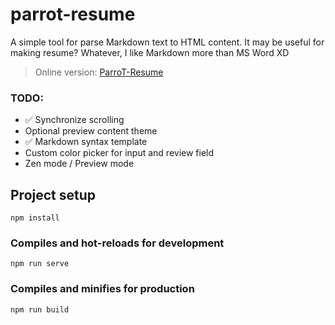 # parrot-resume
A simple tool for parse Markdown text to HTML content. It may be useful for making resume?
Whatever, I like Markdown more than MS Word XD

> Online version: [ParroT-Resume](http://resume.parrotdance.art)

### TODO:
- ✅ Synchronize scrolling
- Optional preview content theme
- ✅ Markdown syntax template
- Custom color picker for input and review field
- Zen mode / Preview mode

## Project setup
```
npm install
```

### Compiles and hot-reloads for development
```
npm run serve
```

### Compiles and minifies for production
```
npm run build 
```
